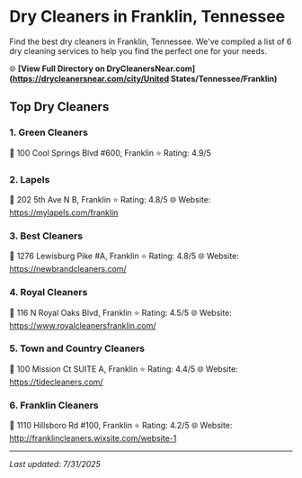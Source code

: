 # Dry Cleaners in Franklin, Tennessee

Find the best dry cleaners in Franklin, Tennessee. We've compiled a list of 6 dry cleaning services to help you find the perfect one for your needs.

🌐 **[View Full Directory on DryCleanersNear.com](https://drycleanersnear.com/city/United States/Tennessee/Franklin)**

## Top Dry Cleaners

### 1. Green Cleaners
📍 100 Cool Springs Blvd #600, Franklin
⭐ Rating: 4.9/5

### 2. Lapels
📍 202 5th Ave N B, Franklin
⭐ Rating: 4.8/5
🌐 Website: https://mylapels.com/franklin

### 3. Best Cleaners
📍 1276 Lewisburg Pike #A, Franklin
⭐ Rating: 4.8/5
🌐 Website: https://newbrandcleaners.com/

### 4. Royal Cleaners
📍 116 N Royal Oaks Blvd, Franklin
⭐ Rating: 4.5/5
🌐 Website: https://www.royalcleanersfranklin.com/

### 5. Town and Country Cleaners
📍 100 Mission Ct SUITE A, Franklin
⭐ Rating: 4.4/5
🌐 Website: https://tidecleaners.com/

### 6. Franklin Cleaners
📍 1110 Hillsboro Rd #100, Franklin
⭐ Rating: 4.2/5
🌐 Website: http://franklincleaners.wixsite.com/website-1


---

*Last updated: 7/31/2025*
